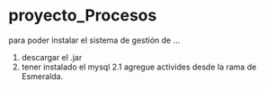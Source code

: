 # proyecto_Procesos
para poder instalar el sistema de gestión de ... 
1. descargar el .jar 
2. tener instalado el mysql 
2.1 agregue activides desde la rama de Esmeralda. 
